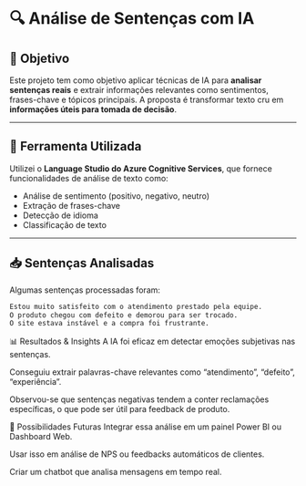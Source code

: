 # 🔍 Análise de Sentenças com IA

## 📄 Objetivo
Este projeto tem como objetivo aplicar técnicas de IA para **analisar sentenças reais** e extrair informações relevantes como sentimentos, frases-chave e tópicos principais. A proposta é transformar texto cru em **informações úteis para tomada de decisão**.

---

## 🧠 Ferramenta Utilizada
Utilizei o **Language Studio do Azure Cognitive Services**, que fornece funcionalidades de análise de texto como:

- Análise de sentimento (positivo, negativo, neutro)
- Extração de frases-chave
- Detecção de idioma
- Classificação de texto

---

## 📥 Sentenças Analisadas

Algumas sentenças processadas foram:

```txt
Estou muito satisfeito com o atendimento prestado pela equipe.
O produto chegou com defeito e demorou para ser trocado.
O site estava instável e a compra foi frustrante.
```

📊 Resultados & Insights
A IA foi eficaz em detectar emoções subjetivas nas sentenças.

Conseguiu extrair palavras-chave relevantes como “atendimento”, “defeito”, “experiência”.

Observou-se que sentenças negativas tendem a conter reclamações específicas, o que pode ser útil para feedback de produto.

🌱 Possibilidades Futuras
Integrar essa análise em um painel Power BI ou Dashboard Web.

Usar isso em análise de NPS ou feedbacks automáticos de clientes.

Criar um chatbot que analisa mensagens em tempo real.
